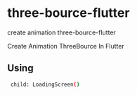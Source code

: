 # three-bource-flutter
create animation three-bource-flutter

Create Animation ThreeBource In Flutter

## Using 
```bash
 child: LoadingScreen()
```
